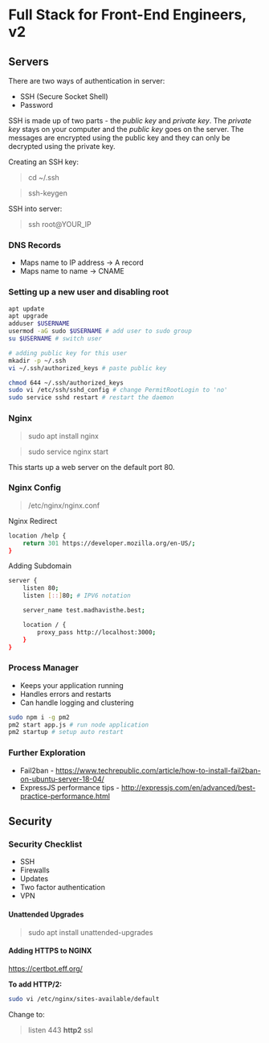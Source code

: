 # Full Stack for Front-End Engineers, v2

## Servers

There are two ways of authentication in server:

- SSH (Secure Socket Shell)
- Password

SSH is made up of two parts - the _public key_ and _private key_.
The _private key_ stays on your computer and the _public key_ goes on the server.
The messages are encrypted using the public key and they can only be decrypted using the private key.

Creating an SSH key:

> cd ~/.ssh

> ssh-keygen

SSH into server:

> ssh root@YOUR_IP

### DNS Records

- Maps name to IP address -> A record
- Maps name to name -> CNAME

### Setting up a new user and disabling root

```bash
apt update
apt upgrade
adduser $USERNAME
usermod -aG sudo $USERNAME # add user to sudo group
su $USERNAME # switch user

# adding public key for this user
mkadir -p ~/.ssh
vi ~/.ssh/authorized_keys # paste public key

chmod 644 ~/.ssh/authorized_keys
sudo vi /etc/ssh/sshd_config # change PermitRootLogin to 'no'
sudo service sshd restart # restart the daemon
```

### Nginx

> sudo apt install nginx

> sudo service nginx start

This starts up a web server on the default port 80.

### Nginx Config

> /etc/nginx/nginx.conf

Nginx Redirect

```bash
location /help {
    return 301 https://developer.mozilla.org/en-US/;
}
```

Adding Subdomain

```bash
server {
    listen 80;
    listen [::]80; # IPV6 notation

    server_name test.madhavisthe.best;

    location / {
        proxy_pass http://localhost:3000;
    }
}
```

### Process Manager

- Keeps your application running
- Handles errors and restarts
- Can handle logging and clustering

```bash
sudo npm i -g pm2
pm2 start app.js # run node application
pm2 startup # setup auto restart
```

### Further Exploration

- Fail2ban - https://www.techrepublic.com/article/how-to-install-fail2ban-on-ubuntu-server-18-04/
- ExpressJS performance tips - http://expressjs.com/en/advanced/best-practice-performance.html

## Security

### Security Checklist

- SSH
- Firewalls
- Updates
- Two factor authentication
- VPN

#### Unattended Upgrades

> sudo apt install unattended-upgrades

#### Adding HTTPS to NGINX

https://certbot.eff.org/

**To add HTTP/2:**

```bash
sudo vi /etc/nginx/sites-available/default
```

Change to:

> listen 443 **http2** ssl
